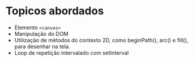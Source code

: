 # Topicos abordados

- Elemento ``<canvas>``
- Manipulação do DOM
- Utilização de métodos do contexto 2D, como beginPath(), arc() e fill(), para desenhar na tela.
- Loop de repetição intervalado com setInterval